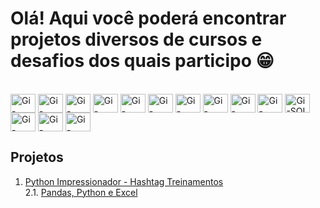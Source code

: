 # Olá! Aqui você poderá encontrar projetos diversos de cursos e desafios dos quais participo 😁

<div style="display: inline_block"><br>
  <img align="center" alt="Gi-Python" height="30" width="40" src="https://cdn.jsdelivr.net/gh/devicons/devicon/icons/python/python-original.svg">
  <img align="center" alt="Gi-Jupyter" height="30" width="40" src="https://cdn.jsdelivr.net/gh/devicons/devicon/icons/jupyter/jupyter-original-wordmark.svg">
  <img align="center" alt="Gi-Numpy" height="30" width="40" src="https://cdn.jsdelivr.net/gh/devicons/devicon@latest/icons/numpy/numpy-original-wordmark.svg">
  <img align="center" alt="Gi-Spark" height="30" width="40" src="https://cdn.jsdelivr.net/gh/devicons/devicon@latest/icons/apachespark/apachespark-original-wordmark.svg">
  <img align="center" alt="Gi-Pandas" height="30" width="40" src="https://cdn.jsdelivr.net/gh/devicons/devicon@latest/icons/pandas/pandas-original-wordmark.svg">
  <img align="center" alt="Gi-Keras" height="30" width="40" src="https://cdn.jsdelivr.net/gh/devicons/devicon@latest/icons/keras/keras-original-wordmark.svg">
  <img align="center" alt="Gi-Pytorch" height="30" width="40" src="https://cdn.jsdelivr.net/gh/devicons/devicon@latest/icons/pytorch/pytorch-original-wordmark.svg">
  <img align="center" alt="Gi-Tensorflow" height="30" width="40" src="https://cdn.jsdelivr.net/gh/devicons/devicon@latest/icons/tensorflow/tensorflow-original-wordmark.svg">
  <img align="center" alt="Gi-Selenium" height="30" width="40" src="https://cdn.jsdelivr.net/gh/devicons/devicon@latest/icons/selenium/selenium-original.svg">
  <img align="center" alt="Gi-Matplotlib" height="30" width="40" src="https://cdn.jsdelivr.net/gh/devicons/devicon@latest/icons/matplotlib/matplotlib-original-wordmark.svg">
  <img align="center" alt="Gi-SQL" height="30" width="40" src="https://cdn.jsdelivr.net/gh/devicons/devicon/icons/mysql/mysql-original-wordmark.svg">
  <img align="center" alt="Gi-MicrosoftSQLServer" height="30" width="40" src="https://cdn.jsdelivr.net/gh/devicons/devicon@latest/icons/microsoftsqlserver/microsoftsqlserver-original-wordmark.svg">
  <img align="center" alt="Gi-Figma" height="30" width="40" src="https://cdn.jsdelivr.net/gh/devicons/devicon@latest/icons/figma/figma-plain.svg">
  <img align="center" alt="Gi-Hadoop" height="30" width="40" src="https://cdn.jsdelivr.net/gh/devicons/devicon@latest/icons/hadoop/hadoop-original.svg">
</div>


## Projetos

1) [Python Impressionador - Hashtag Treinamentos](https://github.com/gifiorese/Projetos-Python/tree/main/Python%20Impressionador)</br>
    2.1. [Pandas, Python e Excel](https://github.com/gifiorese/Projetos-Python/tree/main/Python%20Impressionador/M%C3%B3dulo%2015%20-%20An%C3%A1lise%20de%20Dados%20com%20o%20Pandas%20e%20Integra%C3%A7%C3%A3o%20Python%2BExcel)
